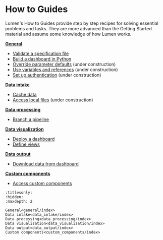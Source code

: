 # How to Guides

Lumen's How to Guides provide step by step recipes for solving essential problems and tasks. They are more advanced than the Getting Started material and assume some knowledge of how Lumen works.

**[General](general/index)**
* [Validate a specification file](general/validate)
* [Build a dashboard in Python](general/pipeline_python)
* [Override parameter defaults]() (under construction)
* [Use variables and references]() (under construction)
* [Set up authentication]() (under construction)

**[Data intake](data_intake/index)**
* [Cache data](data_intake/cache)
* [Access local files]() (under construction)

**[Data processing](data_processing/index)**
* [Branch a pipeline](data_processing/branch_pipelinel)

**[Data visualization](data_visualization/index)**
* [Deploy a dashboard](data_visualization/deploy)
* [Define views](data_visualization/views)

**[Data output](data_output/index)**
* [Download data from dashboard](data_output/download_data)

**[Custom components](custom_components/index)**
* [Access custom components](custom_components/local_components)

```{toctree}
:titlesonly:
:hidden:
:maxdepth: 2

General<general/index>
Data intake<data_intake/index>
Data processing<data_processing/index>
Data visualization<data_visualization/index>
Data output<data_output/index>
Custom components<custom_components/index>
```

